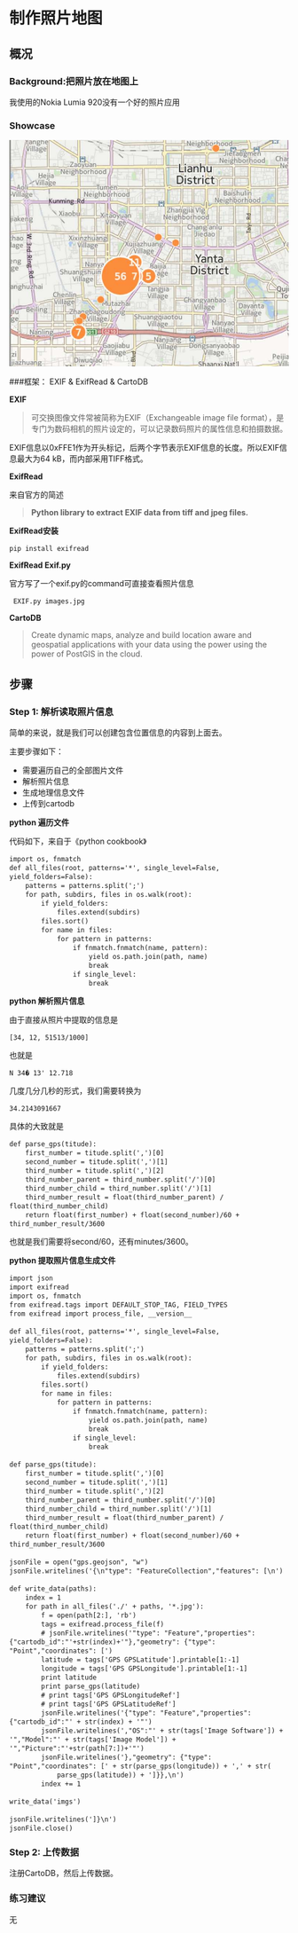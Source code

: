 制作照片地图
===

概况
---

### Background:把照片放在地图上

我使用的Nokia Lumia 920没有一个好的照片应用

### Showcase

![Phodal's Image](./images/onmap-demo.jpg)

###框架： EXIF & ExifRead & CartoDB

**EXIF**

> 可交换图像文件常被简称为EXIF（Exchangeable image file format），是专门为数码相机的照片设定的，可以记录数码照片的属性信息和拍摄数据。

EXIF信息以0xFFE1作为开头标记，后两个字节表示EXIF信息的长度。所以EXIF信息最大为64 kB，而内部采用TIFF格式。

**ExifRead**

来自官方的简述

> **Python library to extract EXIF data from tiff and jpeg files.**

**ExifRead安装**

    pip install exifread

**ExifRead Exif.py**

官方写了一个exif.py的command可直接查看照片信息

     EXIF.py images.jpg


**CartoDB**

> Create dynamic maps, analyze and build location aware and geospatial applications with your data using the power using the power of PostGIS in the cloud.

步骤
---

### Step 1: 解析读取照片信息

简单的来说，就是我们可以创建包含位置信息的内容到上面去。

主要步骤如下：

 - 需要遍历自己的全部图片文件
 - 解析照片信息
 - 生成地理信息文件
 - 上传到cartodb

**python 遍历文件**

代码如下，来自于《python cookbook》

    import os, fnmatch
    def all_files(root, patterns='*', single_level=False, yield_folders=False):
        patterns = patterns.split(';')
        for path, subdirs, files in os.walk(root):
            if yield_folders:
                files.extend(subdirs)
            files.sort()
            for name in files:
                for pattern in patterns:
                    if fnmatch.fnmatch(name, pattern):
                        yield os.path.join(path, name)
                        break
                    if single_level:
                        break

**python 解析照片信息**

由于直接从照片中提取的信息是

    [34, 12, 51513/1000]

也就是

    N 34� 13' 12.718

几度几分几秒的形式，我们需要转换为

    34.2143091667

具体的大致就是

    def parse_gps(titude):
        first_number = titude.split(',')[0]
        second_number = titude.split(',')[1]
        third_number = titude.split(',')[2]
        third_number_parent = third_number.split('/')[0]
        third_number_child = third_number.split('/')[1]
        third_number_result = float(third_number_parent) / float(third_number_child)
        return float(first_number) + float(second_number)/60 + third_number_result/3600

也就是我们需要将second/60，还有minutes/3600。

**python 提取照片信息生成文件**

    import json
    import exifread
    import os, fnmatch
    from exifread.tags import DEFAULT_STOP_TAG, FIELD_TYPES
    from exifread import process_file, __version__

    def all_files(root, patterns='*', single_level=False, yield_folders=False):
        patterns = patterns.split(';')
        for path, subdirs, files in os.walk(root):
            if yield_folders:
                files.extend(subdirs)
            files.sort()
            for name in files:
                for pattern in patterns:
                    if fnmatch.fnmatch(name, pattern):
                        yield os.path.join(path, name)
                        break
                    if single_level:
                        break

    def parse_gps(titude):
        first_number = titude.split(',')[0]
        second_number = titude.split(',')[1]
        third_number = titude.split(',')[2]
        third_number_parent = third_number.split('/')[0]
        third_number_child = third_number.split('/')[1]
        third_number_result = float(third_number_parent) / float(third_number_child)
        return float(first_number) + float(second_number)/60 + third_number_result/3600

    jsonFile = open("gps.geojson", "w")
    jsonFile.writelines('{\n"type": "FeatureCollection","features": [\n')

    def write_data(paths):
        index = 1
        for path in all_files('./' + paths, '*.jpg'):
            f = open(path[2:], 'rb')
            tags = exifread.process_file(f)
            # jsonFile.writelines('"type": "Feature","properties": {"cartodb_id":"'+str(index)+'"},"geometry": {"type": "Point","coordinates": [')
            latitude = tags['GPS GPSLatitude'].printable[1:-1]
            longitude = tags['GPS GPSLongitude'].printable[1:-1]
            print latitude
            print parse_gps(latitude)
            # print tags['GPS GPSLongitudeRef']
            # print tags['GPS GPSLatitudeRef']
            jsonFile.writelines('{"type": "Feature","properties": {"cartodb_id":"' + str(index) + '"')
            jsonFile.writelines(',"OS":"' + str(tags['Image Software']) + '","Model":"' + str(tags['Image Model']) + '","Picture":"'+str(path[7:])+'"')
            jsonFile.writelines('},"geometry": {"type": "Point","coordinates": [' + str(parse_gps(longitude)) + ',' + str(
                parse_gps(latitude)) + ']}},\n')
            index += 1

    write_data('imgs')

    jsonFile.writelines(']}\n')
    jsonFile.close()

### Step 2: 上传数据

注册CartoDB，然后上传数据。

### 练习建议

无


